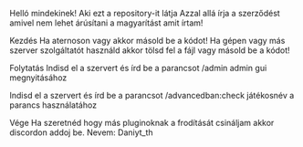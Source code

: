 Helló mindekinek!
Aki ezt a repository-it látja 
Azzal allá írja a szerződést amivel nem lehet árúsítani a magyarítást amit írtam!


Kezdés
Ha aternoson vagy akkor másold be a kódot!
Ha gépen vagy más szerver szolgáltatót használd akkor tölsd fel a fájl vagy másold be a kódot!


Folytatás 
Indisd el a szervert és írd be a parancsot /admin admin gui megnyitásához

Indisd el a szervert és írd be a parancsot /advancedban:check játékosnév a parancs használatához


Vége
Ha szeretnéd hogy más pluginoknak a frodítását csináljam akkor discordon addoj be.
Nevem: Daniyt_th
